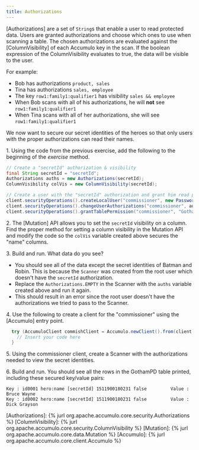```yaml
---
title: Authorizations
---
```


[Authorizations] are a set of `String`s that enable a user to read protected data. Users are granted authorizations
and choose which ones to use when scanning a table. The chosen authorizations are evaluated against the [ColumnVisibility]
of each Accumulo key in the scan. If the boolean expression of the ColumnVisibility evaluates to true, the data will be
visible to the user.

For example:
* Bob has authorizations `product, sales`
* Tina has authorizations `sales, employee`
* The key `row1:family1:qualifier1` has visibility `sales && employee`
* When Bob scans with all of his authorizations, he will **not** see `row1:family1:qualifier1`
* When Tina scans with all of her authorizations, she will see `row1:family1:qualifier1`

We now want to secure our secret identities of the heroes so that only users with the proper authorizations can read their names.

1\. Using the code from the previous exercise, add the following to the beginning of the _exercise_ method.

  ```java
  // Create a "secretId" authorization & visibility
  final String secretId = "secretId";
  Authorizations auths = new Authorizations(secretId);
  ColumnVisibility colVis = new ColumnVisibility(secretId);

  // Create a user with the "secretId" authorization and grant him read permissions on our table
  client.securityOperations().createLocalUser("commissioner", new PasswordToken("gordonrocks"));
  client.securityOperations().changeUserAuthorizations("commissioner", auths);
  client.securityOperations().grantTablePermission("commissioner", "GothamPD", TablePermission.READ);
  ```
2\. The [Mutation] API allows you to set the `secretId` visibility on a column. Find the proper method for setting a column visibility in
the Mutation API and modify the code so the `colVis` variable created above secures the "name" columns.

3\. Build and run.  What data do you see?
* You should see all of the data except the secret identities of Batman and Robin. This is because the `Scanner` was created from the root user which doesn't have the `secretId` authorization.
* Replace the `Authorizations.EMPTY` in the Scanner with the `auths` variable created above and run it again.
* This should result in an error since the root user doesn't have the authorizations we tried to pass to the Scanner.

4\. Use the following to create a client for the "commissioner" using the [Accumulo] entry point.

```java
  try (AccumuloClient commishClient = Accumulo.newClient().from(client.properties()).as("commissioner", "gordonrocks").build()) {
    // Insert your code here
  }
```
5\. Using the commissioner client, create a Scanner with the authorizations needed to view the secret identities.

6\. Build and run.  You should see all the rows in the GothamPD table printed, including these secured key/value pairs:

```commandline
Key : id0001 hero:name [secretId] 1511900180231 false         Value : Bruce Wayne
Key : id0002 hero:name [secretId] 1511900180231 false         Value : Dick Grayson
```
[Authorizations]: {% jurl org.apache.accumulo.core.security.Authorizations %}
[ColumnVisibility]: {% jurl org.apache.accumulo.core.security.ColumnVisibility %}
[Mutation]: {% jurl org.apache.accumulo.core.data.Mutation %}
[Accumulo]: {% jurl org.apache.accumulo.core.client.Accumulo %}
